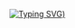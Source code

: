 [![Typing SVG](https://readme-typing-svg.demolab.com?font=Fredoka+One&pause=250&color=F7E834&center=true&width=435&lines=snoopy+doopy+woopy+;elloo+%3A))
](https://git.io/typing-svg)

